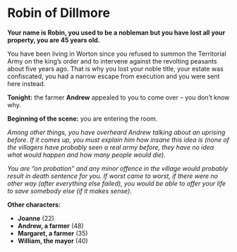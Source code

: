 # Robin of Dillmore

__Your name is Robin, you used to be a nobleman but you have lost all your property, you are 45 years old.__

You have been living in Worton since you refused to summon the Territorial Army on the king’s order and to intervene against the revolting peasants about five years ago. That is why you lost your noble title, your estate was confiscated, you had a narrow escape from execution and you were sent here instead.

__Tonight:__ the farmer __Andrew__ appealed to you to come over – you don’t know why.

__Beginning of the scene:__ you are entering the room.

_Among other things, you have overheard Andrew talking about an uprising before. If it comes up, you must explain him how insane this idea is (none of the villagers have probably seen a real army before, they have no idea what would happen and how many people would die)._

_You are “on probation” and any minor offence in the village would probably result in death sentence for you. If worst came to worst, if there were no other way (after everything else failed), you would be able to offer your life to save somebody else (if it makes sense)._

<!-- novy sloupec -->

__Other characters:__

- __Joanne__ (22)
- __Andrew, a farmer__ (48)
- __Margaret, a farmer__ (35)
- __William, the mayor__ (40)
